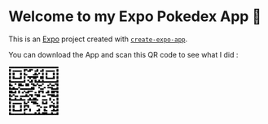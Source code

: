 # Welcome to my Expo Pokedex App 👋

This is an [Expo](https://expo.dev) project created with [`create-expo-app`](https://www.npmjs.com/package/create-expo-app).

You can download the App and scan this QR code to see what I did : 

<img src="assets/images/QRcode.png" height="100" width = 100>